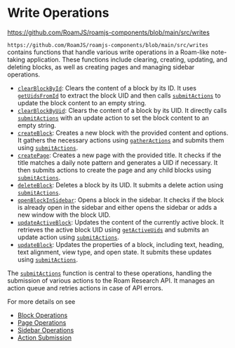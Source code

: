 # Write Operations

https://github.com/RoamJS/roamjs-components/blob/main/src/writes

`https://github.com/RoamJS/roamjs-components/blob/main/src/writes` contains functions that handle various write operations in a Roam-like note-taking application. These functions include clearing, creating, updating, and deleting blocks, as well as creating pages and managing sidebar operations.

- [`clearBlockById`](https://github.com/RoamJS/roamjs-components/blob/main/src/writes/clearBlockById.ts#L4): Clears the content of a block by its ID. It uses [`getUidsFromId`](https://github.com/RoamJS/roamjs-components/blob/main/src/dom/getUidsFromId.ts#L1) to extract the block UID and then calls [`submitActions`](https://github.com/RoamJS/roamjs-components/blob/main/src/writes/submitActions.ts#L19) to update the block content to an empty string.
- [`clearBlockByUid`](https://github.com/RoamJS/roamjs-components/blob/main/src/writes/clearBlockByUid.ts#L3): Clears the content of a block by its UID. It directly calls [`submitActions`](https://github.com/RoamJS/roamjs-components/blob/main/src/writes/submitActions.ts#L19) with an update action to set the block content to an empty string.
- [`createBlock`](https://github.com/RoamJS/roamjs-components/blob/main/src/writes/createBlock.ts#L41): Creates a new block with the provided content and options. It gathers the necessary actions using [`gatherActions`](https://github.com/RoamJS/roamjs-components/blob/main/src/writes/createBlock.ts#L4) and submits them using [`submitActions`](https://github.com/RoamJS/roamjs-components/blob/main/src/writes/submitActions.ts#L19).
- [`createPage`](https://github.com/RoamJS/roamjs-components/blob/main/src/writes/createPage.ts#L6): Creates a new page with the provided title. It checks if the title matches a daily note pattern and generates a UID if necessary. It then submits actions to create the page and any child blocks using [`submitActions`](https://github.com/RoamJS/roamjs-components/blob/main/src/writes/submitActions.ts#L19).
- [`deleteBlock`](https://github.com/RoamJS/roamjs-components/blob/main/src/writes/deleteBlock.ts#L3): Deletes a block by its UID. It submits a delete action using [`submitActions`](https://github.com/RoamJS/roamjs-components/blob/main/src/writes/submitActions.ts#L19).
- [`openBlockInSidebar`](https://github.com/RoamJS/roamjs-components/blob/main/src/writes/openBlockInSidebar.ts#L1): Opens a block in the sidebar. It checks if the block is already open in the sidebar and either opens the sidebar or adds a new window with the block UID.
- [`updateActiveBlock`](https://github.com/RoamJS/roamjs-components/blob/main/src/writes/updateActiveBlock.ts#L4): Updates the content of the currently active block. It retrieves the active block UID using [`getActiveUids`](https://github.com/RoamJS/roamjs-components/blob/main/src/dom/getActiveUids.ts#L3) and submits an update action using [`submitActions`](https://github.com/RoamJS/roamjs-components/blob/main/src/writes/submitActions.ts#L19).
- [`updateBlock`](https://github.com/RoamJS/roamjs-components/blob/main/src/writes/updateBlock.ts#L4): Updates the properties of a block, including text, heading, text alignment, view type, and open state. It submits these updates using [`submitActions`](https://github.com/RoamJS/roamjs-components/blob/main/src/writes/submitActions.ts#L19).

The [`submitActions`](https://github.com/RoamJS/roamjs-components/blob/main/src/writes/submitActions.ts#L19) function is central to these operations, handling the submission of various actions to the Roam Research API. It manages an action queue and retries actions in case of API errors.

For more details on see

- [Block Operations](https://wiki.mutable.ai/RoamJS/roamjs-components#block-operations)
- [Page Operations](https://wiki.mutable.ai/RoamJS/roamjs-components#page-operations)
- [Sidebar Operations](https://wiki.mutable.ai/RoamJS/roamjs-components#sidebar-operations)
- [Action Submission](https://wiki.mutable.ai/RoamJS/roamjs-components#action-submission)

